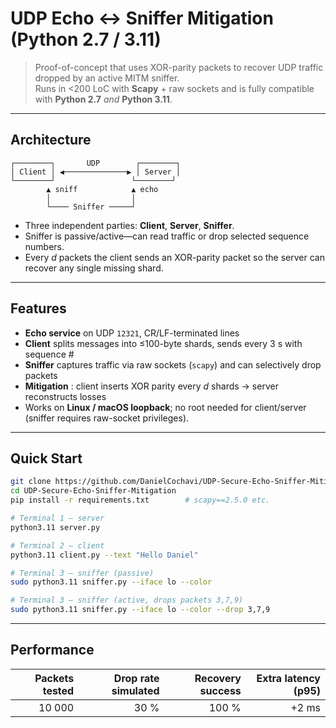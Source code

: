 # UDP Echo ↔ Sniffer Mitigation (Python 2.7 / 3.11)

> Proof-of-concept that uses XOR-parity packets to recover UDP traffic dropped by an active MITM sniffer.  
> Runs in <200 LoC with **Scapy** + raw sockets and is fully compatible with **Python 2.7** *and* **Python 3.11**.

---

## Architecture
```
┌────────┐       UDP        ┌────────┐
│ Client │ ◀──────────────▶ │ Server │
└────────┘                 └────────┘
        ▲ sniff            ▲ echo
        │                  │
        └──── Sniffer ─────┘

```


* Three independent parties: **Client**, **Server**, **Sniffer**.  
* Sniffer is passive/active—can read traffic or drop selected sequence numbers.  
* Every *d* packets the client sends an XOR-parity packet so the server can
  recover any single missing shard.

---

## Features
- **Echo service** on UDP `12321`, CR/LF-terminated lines  
- **Client** splits messages into ≤100-byte shards, sends every 3 s with sequence #  
- **Sniffer** captures traffic via raw sockets (`scapy`) and can selectively drop packets  
- **Mitigation** : client inserts XOR parity every *d* shards → server reconstructs losses
- Works on **Linux / macOS loopback**; no root needed for client/server (sniffer requires raw-socket privileges).

---

## Quick Start
```bash
git clone https://github.com/DanielCochavi/UDP-Secure-Echo-Sniffer-Mitigation.git
cd UDP-Secure-Echo-Sniffer-Mitigation
pip install -r requirements.txt        # scapy==2.5.0 etc.

# Terminal 1 – server
python3.11 server.py

# Terminal 2 – client
python3.11 client.py --text "Hello Daniel"

# Terminal 3 – sniffer (passive)
sudo python3.11 sniffer.py --iface lo --color

# Terminal 3 – sniffer (active, drops packets 3,7,9)
sudo python3.11 sniffer.py --iface lo --color --drop 3,7,9
```

---

## Performance
| Packets tested | Drop rate simulated | Recovery success | Extra latency (p95) |
|---------------:|--------------------:|-----------------:|--------------------:|
| 10 000         | 30 %                | 100 %            | +2 ms              |
